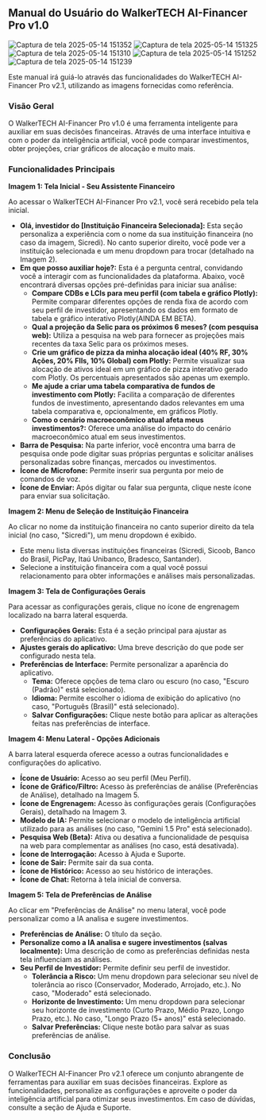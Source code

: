 ## Manual do Usuário do WalkerTECH AI-Financer Pro v1.0
![Captura de tela 2025-05-14 151352](https://github.com/user-attachments/assets/76b41cda-9994-4af6-9f03-4d60dc8ab647)
![Captura de tela 2025-05-14 151325](https://github.com/user-attachments/assets/5771ddc4-07f4-4fc8-a6ce-b58249b94cef)
![Captura de tela 2025-05-14 151310](https://github.com/user-attachments/assets/dcee5b5b-3b28-437d-8965-f0d14cff73a4)
![Captura de tela 2025-05-14 151252](https://github.com/user-attachments/assets/6f56f48c-05ab-4352-9fa7-f82ebc651ff2)
![Captura de tela 2025-05-14 151239](https://github.com/user-attachments/assets/3070e575-dbe1-43f2-9e94-33e6d41c9e96)

Este manual irá guiá-lo através das funcionalidades do WalkerTECH AI-Financer Pro v2.1, utilizando as imagens fornecidas como referência.

### Visão Geral

O WalkerTECH AI-Financer Pro v1.0 é uma ferramenta inteligente para auxiliar em suas decisões financeiras. Através de uma interface intuitiva e com o poder da inteligência artificial, você pode comparar investimentos, obter projeções, criar gráficos de alocação e muito mais.

### Funcionalidades Principais

**Imagem 1: Tela Inicial - Seu Assistente Financeiro**

Ao acessar o WalkerTECH AI-Financer Pro v2.1, você será recebido pela tela inicial.

* **Olá, investidor do [Instituição Financeira Selecionada]:** Esta seção personaliza a experiência com o nome da sua instituição financeira (no caso da imagem, Sicredi). No canto superior direito, você pode ver a instituição selecionada e um menu dropdown para trocar (detalhado na Imagem 2).
* **Em que posso auxiliar hoje?:** Esta é a pergunta central, convidando você a interagir com as funcionalidades da plataforma. Abaixo, você encontrará diversas opções pré-definidas para iniciar sua análise:
    * **Compare CDBs e LCIs para meu perfil (com tabela e gráfico Plotly):** Permite comparar diferentes opções de renda fixa de acordo com seu perfil de investidor, apresentando os dados em formato de tabela e gráfico interativo Plotly(AINDA EM BETA).
    * **Qual a projeção da Selic para os próximos 6 meses? (com pesquisa web):** Utiliza a pesquisa na web para fornecer as projeções mais recentes da taxa Selic para os próximos meses.
    * **Crie um gráfico de pizza da minha alocação ideal (40% RF, 30% Ações, 20% FIls, 10% Global) com Plotly:** Permite visualizar sua alocação de ativos ideal em um gráfico de pizza interativo gerado com Plotly. Os percentuais apresentados são apenas um exemplo.
    * **Me ajude a criar uma tabela comparativa de fundos de investimento com Plotly:** Facilita a comparação de diferentes fundos de investimento, apresentando dados relevantes em uma tabela comparativa e, opcionalmente, em gráficos Plotly.
    * **Como o cenário macroeconômico atual afeta meus investimentos?:** Oferece uma análise do impacto do cenário macroeconômico atual em seus investimentos.
* **Barra de Pesquisa:** Na parte inferior, você encontra uma barra de pesquisa onde pode digitar suas próprias perguntas e solicitar análises personalizadas sobre finanças, mercados ou investimentos.
* **Ícone de Microfone:** Permite inserir sua pergunta por meio de comandos de voz.
* **Ícone de Enviar:** Após digitar ou falar sua pergunta, clique neste ícone para enviar sua solicitação.

**Imagem 2: Menu de Seleção de Instituição Financeira**

Ao clicar no nome da instituição financeira no canto superior direito da tela inicial (no caso, "Sicredi"), um menu dropdown é exibido.

* Este menu lista diversas instituições financeiras (Sicredi, Sicoob, Banco do Brasil, PicPay, Itaú Unibanco, Bradesco, Santander).
* Selecione a instituição financeira com a qual você possui relacionamento para obter informações e análises mais personalizadas.


**Imagem 3: Tela de Configurações Gerais**

Para acessar as configurações gerais, clique no ícone de engrenagem localizado na barra lateral esquerda.

* **Configurações Gerais:** Esta é a seção principal para ajustar as preferências do aplicativo.
* **Ajustes gerais do aplicativo:** Uma breve descrição do que pode ser configurado nesta tela.
* **Preferências de Interface:** Permite personalizar a aparência do aplicativo.
    * **Tema:** Oferece opções de tema claro ou escuro (no caso, "Escuro (Padrão)" está selecionado).
    * **Idioma:** Permite escolher o idioma de exibição do aplicativo (no caso, "Português (Brasil)" está selecionado).
    * **Salvar Configurações:** Clique neste botão para aplicar as alterações feitas nas preferências de interface.

**Imagem 4: Menu Lateral - Opções Adicionais**

A barra lateral esquerda oferece acesso a outras funcionalidades e configurações do aplicativo.

* **Ícone de Usuário:** Acesso ao seu perfil (Meu Perfil).
* **Ícone de Gráfico/Filtro:** Acesso às preferências de análise (Preferências de Análise), detalhado na Imagem 5.
* **Ícone de Engrenagem:** Acesso às configurações gerais (Configurações Gerais), detalhado na Imagem 3.
* **Modelo de IA:** Permite selecionar o modelo de inteligência artificial utilizado para as análises (no caso, "Gemini 1.5 Pro" está selecionado).
* **Pesquisa Web (Beta):** Ativa ou desativa a funcionalidade de pesquisa na web para complementar as análises (no caso, está desativada).
* **Ícone de Interrogação:** Acesso à Ajuda e Suporte.
* **Ícone de Sair:** Permite sair da sua conta.
* **Ícone de Histórico:** Acesso ao seu histórico de interações.
* **Ícone de Chat:** Retorna à tela inicial de conversa.

**Imagem 5: Tela de Preferências de Análise**

Ao clicar em "Preferências de Análise" no menu lateral, você pode personalizar como a IA analisa e sugere investimentos.

* **Preferências de Análise:** O título da seção.
* **Personalize como a IA analisa e sugere investimentos (salvas localmente):** Uma descrição de como as preferências definidas nesta tela influenciam as análises.
* **Seu Perfil de Investidor:** Permite definir seu perfil de investidor.
    * **Tolerância a Risco:** Um menu dropdown para selecionar seu nível de tolerância ao risco (Conservador, Moderado, Arrojado, etc.). No caso, "Moderado" está selecionado.
    * **Horizonte de Investimento:** Um menu dropdown para selecionar seu horizonte de investimento (Curto Prazo, Médio Prazo, Longo Prazo, etc.). No caso, "Longo Prazo (5+ anos)" está selecionado.
    * **Salvar Preferências:** Clique neste botão para salvar as suas preferências de análise.

### Conclusão

O WalkerTECH AI-Financer Pro v2.1 oferece um conjunto abrangente de ferramentas para auxiliar em suas decisões financeiras. Explore as funcionalidades, personalize as configurações e aproveite o poder da inteligência artificial para otimizar seus investimentos. Em caso de dúvidas, consulte a seção de Ajuda e Suporte.
